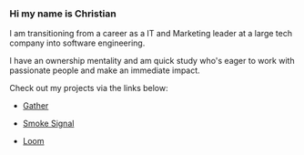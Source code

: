 ### Hi my name is Christian

I am transitioning from a career as a IT and Marketing leader at a large tech company into software engineering.

I have an ownership mentality and am quick study who's eager to work with passionate people and make an immediate impact.

Check out my projects via the links below:

  * [Gather](https://gather.city)
    
  * [Smoke Signal](https://smokesignal.chat)

  * [Loom](https://loom.shopping)
